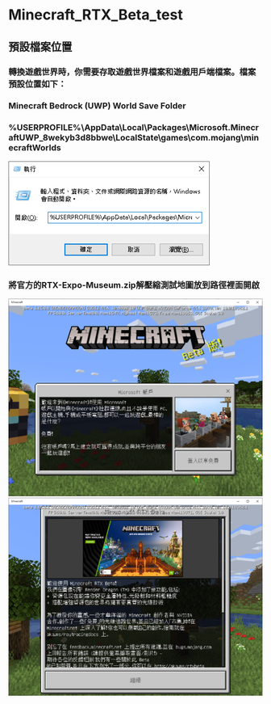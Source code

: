 # Minecraft_RTX_Beta_test
## 預設檔案位置
### 轉換遊戲世界時，你需要存取遊戲世界檔案和遊戲用戶端檔案。檔案預設位置如下：
### Minecraft Bedrock (UWP) World Save Folder
### %USERPROFILE%\AppData\Local\Packages\Microsoft.MinecraftUWP_8wekyb3d8bbwe\LocalState\games\com.mojang\minecraftWorlds
![image](https://github.com/tsaiminghsu/Minecraft_RTX_Beta_test/blob/master/%E9%96%8B%E5%A7%8B%E5%9F%B7%E8%A1%8C_Minecraft.png)

### 將官方的RTX-Expo-Museum.zip解壓縮測試地圖放到路徑裡面開啟
![image](https://github.com/tsaiminghsu/Minecraft_RTX_Beta_test/blob/master/Minecraft_RTX_Beta.png)
![image](https://github.com/tsaiminghsu/Minecraft_RTX_Beta_test/blob/master/Minecraft_RTX_Beta_2.png)
